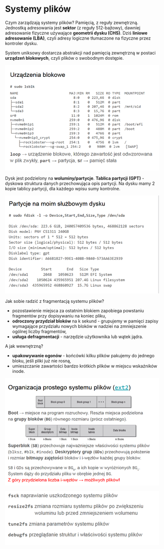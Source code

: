# Systemy plików

Czym zarządzają systemy plików? Pamięcią, z reguły zewnętrzną. Jednostką adresowania jest **sektor** (z reguły 512-bajtowy), dawniej adresowanie fizyczne używające **geometrii dysku (CHS)**. Dziś **liniowe adresowanie (LBA)**, czyli adresy logiczne tłumaczone na fizyczne przez kontroler dysku.

System uniksowy dostarcza abstrakcji nad pamięcią zewnętrzną w postaci **urządzeń blokowych**, czyli plików o swobodnym dostępie.

![obrazek](w11z1.png)

Dysk jest podzielony na **woluminy/partycje**. **Tablica partycji (GPT)** - dyskowa struktura danych przechowująca opis partycji. Na dysku mamy 2 kopie tablicy partycji, dla każdego wpisu sumy kontrolne. 

![obrazek](w11z2.png)

Jak sobie radzić z fragmentacją systemu plików? 
- pozostawienie miejsca za ostatnim blokiem zapobiega powstaniu fragmentów przy dopisywaniu na koniec pliku,
- **odroczony przydział bloków** na k sekund - grupujemy w pamięci zapisy wymagające przydziału nowych bloków w nadziei na zmniejszenie ogólnej liczby fragmentów,
- **usługa defragmentacji** - narzędzie użytkownika lub wątek jądra.

A jak wewnętrzną?
- **upakowywanie ogonów** - końcówki kilku plików pakujemy do jednego bloku, jeśli pliki już nie rosną,
- umieszczanie zawartości bardzo krótkich plików w miejscu wskaźników inode.

![obrazek](w11z3.png)

![obrazek](w11z4.png)